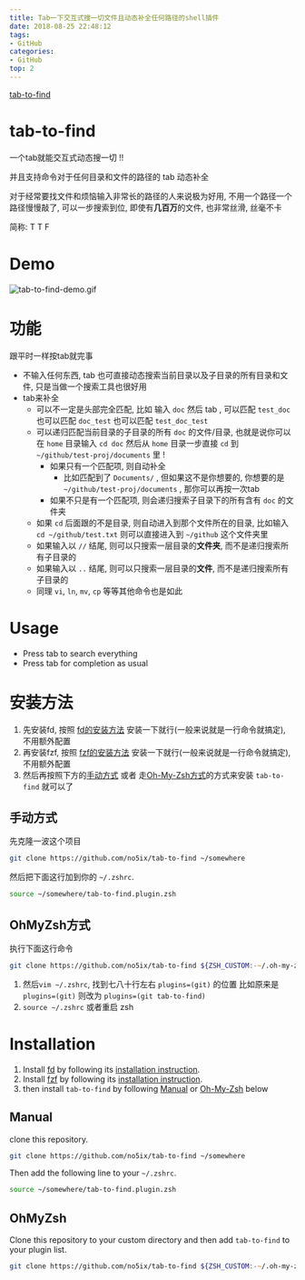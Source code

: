 ```yaml
---
title: Tab一下交互式搜一切文件且动态补全任何路径的shell插件
date: 2018-08-25 22:48:12
tags:
- GitHub
categories:
- GitHub
top: 2
---
```




[<i class="fa fa-fw fa-github fa-2x"></i>tab-to-find](https://github.com/no5ix/tab-to-find) 


# tab-to-find

一个tab就能交互式动态搜一切 !!

并且支持命令对于任何目录和文件的路径的 tab 动态补全 

对于经常要找文件和烦恼输入非常长的路径的人来说极为好用, 不用一个路径一个路径慢慢敲了, 可以一步搜索到位, 即使有**几百万**的文件, 也非常丝滑, 丝毫不卡

简称: T T F


# Demo

![tab-to-find-demo.gif](https://raw.githubusercontent.com/no5ix/tab-to-find/main/tab-to-find-demo.gif)


# 功能

跟平时一样按tab就完事

- 不输入任何东西, tab 也可直接动态搜索当前目录以及子目录的所有目录和文件, 只是当做一个搜索工具也很好用
- tab来补全
    - 可以不一定是头部完全匹配, 比如 输入 `doc` 然后 tab , 可以匹配 `test_doc` 也可以匹配 `doc_test` 也可以匹配 `test_doc_test`
    - 可以递归匹配当前目录的子目录的所有 `doc` 的文件/目录, 也就是说你可以在 `home` 目录输入 `cd doc` 然后从 `home` 目录一步直接 `cd` 到 `~/github/test-proj/documents` 里 !
       - 如果只有一个匹配项, 则自动补全
          - 比如匹配到了 `Documents/` , 但如果这不是你想要的, 你想要的是 `~/github/test-proj/documents` , 那你可以再按一次tab
       - 如果不只是有一个匹配项, 则会递归搜索子目录下的所有含有 `doc` 的文件夹
    - 如果 `cd` 后面跟的不是目录, 则自动进入到那个文件所在的目录, 比如输入 `cd ~/github/test.txt` 则可以直接进入到 `~/github` 这个文件夹里
    - 如果输入以 `//` 结尾, 则可以只搜索一层目录的**文件夹**, 而不是递归搜索所有子目录的
    - 如果输入以 `..` 结尾, 则可以只搜索一层目录的**文件**, 而不是递归搜索所有子目录的
    - 同理 `vi`, `ln`, `mv`, `cp` 等等其他命令也是如此


# Usage

- Press tab to search everything
- Press tab for completion as usual


# 安装方法

1. 先安装fd, 按照 [fd的安装方法](https://github.com/sharkdp/fd#installation) 安装一下就行(一般来说就是一行命令就搞定), 不用额外配置
2. 再安装fzf, 按照 [fzf的安装方法](https://github.com/junegunn/fzf#installation) 安装一下就行(一般来说就是一行命令就搞定), 不用额外配置
3. 然后再按照下方的[手动方式](#手动方式) 或者 走[Oh-My-Zsh方式](#OhMyZsh方式)的方式来安装 `tab-to-find` 就可以了


## 手动方式

先克隆一波这个项目

```zsh
git clone https://github.com/no5ix/tab-to-find ~/somewhere
```

然后把下面这行加到你的 `~/.zshrc`.

```zsh
source ~/somewhere/tab-to-find.plugin.zsh
```

## OhMyZsh方式

执行下面这行命令

```zsh
git clone https://github.com/no5ix/tab-to-find ${ZSH_CUSTOM:-~/.oh-my-zsh/custom}/plugins/tab-to-find
```

1. 然后`vim ~/.zshrc`, 找到七八十行左右 `plugins=(git)` 的位置 比如原来是 `plugins=(git)` 则改为 `plugins=(git tab-to-find)`
2. `source ~/.zshrc` 或者重启 zsh


# Installation

1. Install [fd](https://github.com/sharkdp/fd) by following its [installation instruction](https://github.com/sharkdp/fd#installation).
2. Install [fzf](https://github.com/junegunn/fzf) by following its [installation instruction](https://github.com/junegunn/fzf#installation).
3. then install `tab-to-find` by following [Manual](#Manual) or [Oh-My-Zsh](#OhMyZsh) below


## Manual

clone this repository.

```zsh
git clone https://github.com/no5ix/tab-to-find ~/somewhere
```

Then add the following line to your `~/.zshrc`.

```zsh
source ~/somewhere/tab-to-find.plugin.zsh
```


## OhMyZsh

Clone this repository to your custom directory and then add `tab-to-find` to your plugin list.

```zsh
git clone https://github.com/no5ix/tab-to-find ${ZSH_CUSTOM:-~/.oh-my-zsh/custom}/plugins/tab-to-find
```


